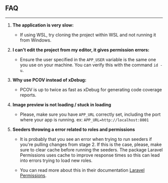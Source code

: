 ## FAQ

---

1. **The application is very slow:**
   - If using WSL, try cloning the project within WSL and not running it from Windows.

2. **I can't edit the project from my editor, it gives permission errors:**
   - Ensure the user specified in the `APP_USER` variable is the same one you use on your machine. You can verify this with the command `id -u`.

3. **Why use PCOV instead of xDebug:**
   - PCOV is up to twice as fast as xDebug for generating code coverage reports.

4. **Image preview is not loading / stuck in loading**
   - Please, make sure you have `APP_URL` correctly set, including the port where your app is running. ex: `APP_URL=http://localhost:8001`

5. **Seeders throwing a error related to roles and permissions**
   - It is probably that you see an error when trying to run seeders if you're pulling changes from stage 2. If this is the case, please, make sure to clear cache before running the seeders. The package Laravel Permissions uses cache to improve response times so this can lead into errors trying to load new roles.

   - You can read more about this in their documentation [Laravel Permissions](https://spatie.be/docs/laravel-permission/v6/advanced-usage/cache).